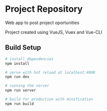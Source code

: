 # Project Repository
Web app to post project oportunities

Project created using VueJS, Vuex and Vue-CLI

## Build Setup

``` bash
# install dependencies
npm install

# serve with hot reload at localhost:4000
npm run dev

# running the server
npm run server

# build for production with minification
npm run build
```